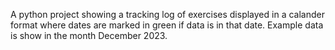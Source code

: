 A python project showing a tracking log of exercises displayed in a calander format where dates are marked in green if data is in that date.
Example data is show in the month December 2023.
